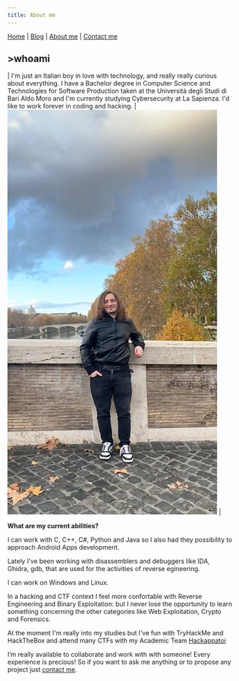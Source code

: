 ```yaml
---
title: About me
---
```

[Home](index.md) | [Blog](blog.md) | [About me](about.md) | [Contact me](contact.md)

## >whoami

| I'm just an Italian boy in love with technology, and really really curious about everything. I have a Bachelor degree in Computer Science and Technologies for Software Production taken at the Università degli Studi di Bari Aldo Moro and I'm currently studying Cybersecurity at La Sapienza. I'd like to work forever in coding and hacking. | ![](/img/retro.jpg) |



**What are my current abilities?**

I can work with C, C++, C#, Python and Java so I also had they possibility to approach Android Apps development.

Lately I've been working with disassemblers and debuggers like IDA, Ghidra, gdb, that are used for the activities of reverse egineering.

I can work on Windows and Linux.

In a hacking and CTF context I feel more confortable with Reverse Engineering and Binary Exploitation: but I never lose the opportunity to learn something concerning the other categories like Web Exploitation, Crypto and Forensics.

At the moment I'm really into my studies but I've fun with TryHackMe and HackTheBox and attend many CTFs with my Academic Team [Hackappatoi](https://hackappatoi.github.io/)

I’m really available to collaborate and work with with someone! Every experience is precious! So if you want to ask me anything or to propose any project just [contact me](contact.md).

